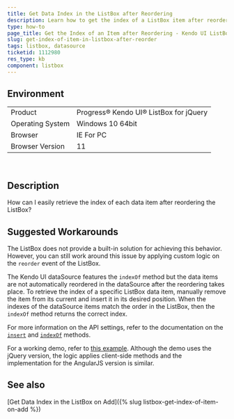 ```yaml
---
title: Get Data Index in the ListBox after Reordering
description: Learn how to get the index of a ListBox item after reordering.
type: how-to
page_title: Get the Index of an Item after Reordering - Kendo UI ListBox for jQuery
slug: get-index-of-item-in-listbox-after-reorder
tags: listbox, datasource
ticketid: 1112980
res_type: kb
component: listbox
---
```


## Environment

<table>
 <tr>
  <td>Product</td>
  <td>Progress® Kendo UI® ListBox for jQuery</td>
 </tr>
 <tr>
  <td>Operating System</td>
  <td>Windows 10 64bit</td>
 </tr>
 <tr>
  <td>Browser</td>
  <td>IE For PC</td>
 </tr>
 <tr>
  <td>Browser Version</td>
  <td>11</td>
 </tr>
</table>

 
## Description

How can I easily retrieve the index of each data item after reordering the ListBox? 

## Suggested Workarounds

The ListBox does not provide a built-in solution for achieving this behavior. However, you can still work around this issue by applying custom logic on the `reorder` event of the ListBox.

The Kendo UI dataSource features the `indexOf` method but the data items are not automatically reordered in the dataSource after the reordering takes place. To retrieve the index of a specific ListBox data item, manually remove the item from its current and insert it in its desired position. When the indexes of the dataSource items match the order in the ListBox, then the `indexOf` method returns the correct index.

For more information on the API settings, refer to the documentation on the [`insert`](https://docs.telerik.com/kendo-ui/api/javascript/data/datasource/methods/insert) and [`indexOf`](https://docs.telerik.com/kendo-ui/api/javascript/data/datasource/methods/indexof) methods.  

For a working demo, refer to [this example](https://dojo.telerik.com/Edeco/4). Although the demo uses the jQuery version, the logic applies client-side methods and the implementation for the AngularJS version is similar.

## See also
[Get Data Index in the ListBox on Add]({% slug listbox-get-index-of-item-on-add %})
